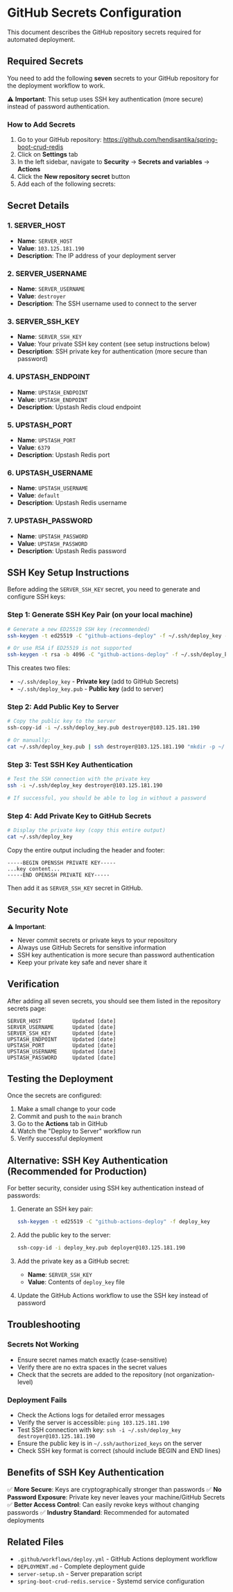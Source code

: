 # GitHub Secrets Configuration

This document describes the GitHub repository secrets required for automated deployment.

## Required Secrets

You need to add the following **seven** secrets to your GitHub repository for the deployment workflow to work.

⚠️ **Important**: This setup uses SSH key authentication (more secure) instead of password authentication.

### How to Add Secrets

1. Go to your GitHub repository: https://github.com/hendisantika/spring-boot-crud-redis
2. Click on **Settings** tab
3. In the left sidebar, navigate to **Security** → **Secrets and variables** → **Actions**
4. Click the **New repository secret** button
5. Add each of the following secrets:

## Secret Details

### 1. SERVER_HOST

- **Name**: `SERVER_HOST`
- **Value**: `103.125.181.190`
- **Description**: The IP address of your deployment server

### 2. SERVER_USERNAME

- **Name**: `SERVER_USERNAME`
- **Value**: `destroyer`
- **Description**: The SSH username used to connect to the server

### 3. SERVER_SSH_KEY

- **Name**: `SERVER_SSH_KEY`
- **Value**: Your private SSH key content (see setup instructions below)
- **Description**: SSH private key for authentication (more secure than password)

### 4. UPSTASH_ENDPOINT

- **Name**: `UPSTASH_ENDPOINT`
- **Value**: `UPSTASH_ENDPOINT`
- **Description**: Upstash Redis cloud endpoint

### 5. UPSTASH_PORT

- **Name**: `UPSTASH_PORT`
- **Value**: `6379`
- **Description**: Upstash Redis port

### 6. UPSTASH_USERNAME

- **Name**: `UPSTASH_USERNAME`
- **Value**: `default`
- **Description**: Upstash Redis username

### 7. UPSTASH_PASSWORD

- **Name**: `UPSTASH_PASSWORD`
- **Value**: `UPSTASH_PASSWORD`
- **Description**: Upstash Redis password

## SSH Key Setup Instructions

Before adding the `SERVER_SSH_KEY` secret, you need to generate and configure SSH keys:

### Step 1: Generate SSH Key Pair (on your local machine)

```bash
# Generate a new ED25519 SSH key (recommended)
ssh-keygen -t ed25519 -C "github-actions-deploy" -f ~/.ssh/deploy_key -N ""

# Or use RSA if ED25519 is not supported
ssh-keygen -t rsa -b 4096 -C "github-actions-deploy" -f ~/.ssh/deploy_key -N ""
```

This creates two files:

- `~/.ssh/deploy_key` - **Private key** (add to GitHub Secrets)
- `~/.ssh/deploy_key.pub` - **Public key** (add to server)

### Step 2: Add Public Key to Server

```bash
# Copy the public key to the server
ssh-copy-id -i ~/.ssh/deploy_key.pub destroyer@103.125.181.190

# Or manually:
cat ~/.ssh/deploy_key.pub | ssh destroyer@103.125.181.190 "mkdir -p ~/.ssh && cat >> ~/.ssh/authorized_keys && chmod 700 ~/.ssh && chmod 600 ~/.ssh/authorized_keys"
```

### Step 3: Test SSH Key Authentication

```bash
# Test the SSH connection with the private key
ssh -i ~/.ssh/deploy_key destroyer@103.125.181.190

# If successful, you should be able to log in without a password
```

### Step 4: Add Private Key to GitHub Secrets

```bash
# Display the private key (copy this entire output)
cat ~/.ssh/deploy_key
```

Copy the entire output including the header and footer:

```
-----BEGIN OPENSSH PRIVATE KEY-----
...key content...
-----END OPENSSH PRIVATE KEY-----
```

Then add it as `SERVER_SSH_KEY` secret in GitHub.

## Security Note

⚠️ **Important**:

- Never commit secrets or private keys to your repository
- Always use GitHub Secrets for sensitive information
- SSH key authentication is more secure than password authentication
- Keep your private key safe and never share it

## Verification

After adding all seven secrets, you should see them listed in the repository secrets page:

```
SERVER_HOST          Updated [date]
SERVER_USERNAME      Updated [date]
SERVER_SSH_KEY       Updated [date]
UPSTASH_ENDPOINT     Updated [date]
UPSTASH_PORT         Updated [date]
UPSTASH_USERNAME     Updated [date]
UPSTASH_PASSWORD     Updated [date]
```

## Testing the Deployment

Once the secrets are configured:

1. Make a small change to your code
2. Commit and push to the `main` branch
3. Go to the **Actions** tab in GitHub
4. Watch the "Deploy to Server" workflow run
5. Verify successful deployment

## Alternative: SSH Key Authentication (Recommended for Production)

For better security, consider using SSH key authentication instead of passwords:

1. Generate an SSH key pair:
   ```bash
   ssh-keygen -t ed25519 -C "github-actions-deploy" -f deploy_key
   ```

2. Add the public key to the server:
   ```bash
   ssh-copy-id -i deploy_key.pub deployer@103.125.181.190
   ```

3. Add the private key as a GitHub secret:
    - **Name**: `SERVER_SSH_KEY`
    - **Value**: Contents of `deploy_key` file

4. Update the GitHub Actions workflow to use the SSH key instead of password

## Troubleshooting

### Secrets Not Working

- Ensure secret names match exactly (case-sensitive)
- Verify there are no extra spaces in the secret values
- Check that the secrets are added to the repository (not organization-level)

### Deployment Fails

- Check the Actions logs for detailed error messages
- Verify the server is accessible: `ping 103.125.181.190`
- Test SSH connection with key: `ssh -i ~/.ssh/deploy_key destroyer@103.125.181.190`
- Ensure the public key is in `~/.ssh/authorized_keys` on the server
- Check SSH key format is correct (should include BEGIN and END lines)

## Benefits of SSH Key Authentication

✅ **More Secure**: Keys are cryptographically stronger than passwords
✅ **No Password Exposure**: Private key never leaves your machine/GitHub Secrets
✅ **Better Access Control**: Can easily revoke keys without changing passwords
✅ **Industry Standard**: Recommended for automated deployments

## Related Files

- `.github/workflows/deploy.yml` - GitHub Actions deployment workflow
- `DEPLOYMENT.md` - Complete deployment guide
- `server-setup.sh` - Server preparation script
- `spring-boot-crud-redis.service` - Systemd service configuration
